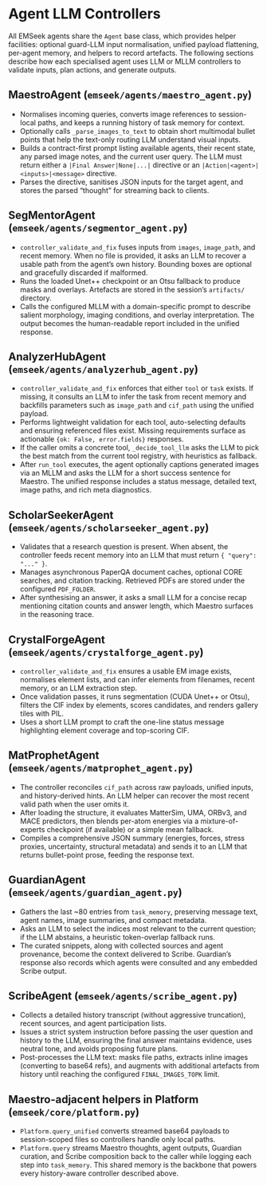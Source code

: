 # Agent LLM Controllers

All EMSeek agents share the `Agent` base class, which provides helper facilities: optional guard-LLM input normalisation, unified payload flattening, per-agent memory, and helpers to record artefacts. The following sections describe how each specialised agent uses LLM or MLLM controllers to validate inputs, plan actions, and generate outputs.

## MaestroAgent (`emseek/agents/maestro_agent.py`)
- Normalises incoming queries, converts image references to session-local paths, and keeps a running history of task memory for context.
- Optionally calls `_parse_images_to_text` to obtain short multimodal bullet points that help the text-only routing LLM understand visual inputs.
- Builds a contract-first prompt listing available agents, their recent state, any parsed image notes, and the current user query. The LLM must return either a `|Final Answer|None|...|` directive or an `|Action|<agent>|<inputs>|<message>` directive.
- Parses the directive, sanitises JSON inputs for the target agent, and stores the parsed “thought” for streaming back to clients.

## SegMentorAgent (`emseek/agents/segmentor_agent.py`)
- `controller_validate_and_fix` fuses inputs from `images`, `image_path`, and recent memory. When no file is provided, it asks an LLM to recover a usable path from the agent’s own history. Bounding boxes are optional and gracefully discarded if malformed.
- Runs the loaded Unet++ checkpoint or an Otsu fallback to produce masks and overlays. Artefacts are stored in the session’s `artifacts/` directory.
- Calls the configured MLLM with a domain-specific prompt to describe salient morphology, imaging conditions, and overlay interpretation. The output becomes the human-readable report included in the unified response.

## AnalyzerHubAgent (`emseek/agents/analyzerhub_agent.py`)
- `controller_validate_and_fix` enforces that either `tool` or `task` exists. If missing, it consults an LLM to infer the task from recent memory and backfills parameters such as `image_path` and `cif_path` using the unified payload.
- Performs lightweight validation for each tool, auto-selecting defaults and ensuring referenced files exist. Missing requirements surface as actionable `{ok: False, error.fields}` responses.
- If the caller omits a concrete tool, `_decide_tool_llm` asks the LLM to pick the best match from the current tool registry, with heuristics as fallback.
- After `run_tool` executes, the agent optionally captions generated images via an MLLM and asks the LLM for a short success sentence for Maestro. The unified response includes a status message, detailed text, image paths, and rich meta diagnostics.

## ScholarSeekerAgent (`emseek/agents/scholarseeker_agent.py`)
- Validates that a research question is present. When absent, the controller feeds recent memory into an LLM that must return `{ "query": "..." }`.
- Manages asynchronous PaperQA document caches, optional CORE searches, and citation tracking. Retrieved PDFs are stored under the configured `PDF_FOLDER`.
- After synthesising an answer, it asks a small LLM for a concise recap mentioning citation counts and answer length, which Maestro surfaces in the reasoning trace.

## CrystalForgeAgent (`emseek/agents/crystalforge_agent.py`)
- `controller_validate_and_fix` ensures a usable EM image exists, normalises element lists, and can infer elements from filenames, recent memory, or an LLM extraction step.
- Once validation passes, it runs segmentation (CUDA Unet++ or Otsu), filters the CIF index by elements, scores candidates, and renders gallery tiles with PIL.
- Uses a short LLM prompt to craft the one-line status message highlighting element coverage and top-scoring CIF.

## MatProphetAgent (`emseek/agents/matprophet_agent.py`)
- The controller reconciles `cif_path` across raw payloads, unified inputs, and history-derived hints. An LLM helper can recover the most recent valid path when the user omits it.
- After loading the structure, it evaluates MatterSim, UMA, ORBv3, and MACE predictors, then blends per-atom energies via a mixture-of-experts checkpoint (if available) or a simple mean fallback.
- Compiles a comprehensive JSON summary (energies, forces, stress proxies, uncertainty, structural metadata) and sends it to an LLM that returns bullet-point prose, feeding the response text.

## GuardianAgent (`emseek/agents/guardian_agent.py`)
- Gathers the last ~80 entries from `task_memory`, preserving message text, agent names, image summaries, and compact metadata.
- Asks an LLM to select the indices most relevant to the current question; if the LLM abstains, a heuristic token-overlap fallback runs.
- The curated snippets, along with collected sources and agent provenance, become the context delivered to Scribe. Guardian’s response also records which agents were consulted and any embedded Scribe output.

## ScribeAgent (`emseek/agents/scribe_agent.py`)
- Collects a detailed history transcript (without aggressive truncation), recent sources, and agent participation lists.
- Issues a strict system instruction before passing the user question and history to the LLM, ensuring the final answer maintains evidence, uses neutral tone, and avoids proposing future plans.
- Post-processes the LLM text: masks file paths, extracts inline images (converting to base64 refs), and augments with additional artefacts from history until reaching the configured `FINAL_IMAGES_TOPK` limit.

## Maestro-adjacent helpers in Platform (`emseek/core/platform.py`)
- `Platform.query_unified` converts streamed base64 payloads to session-scoped files so controllers handle only local paths.
- `Platform.query` streams Maestro thoughts, agent outputs, Guardian curation, and Scribe composition back to the caller while logging each step into `task_memory`. This shared memory is the backbone that powers every history-aware controller described above.

